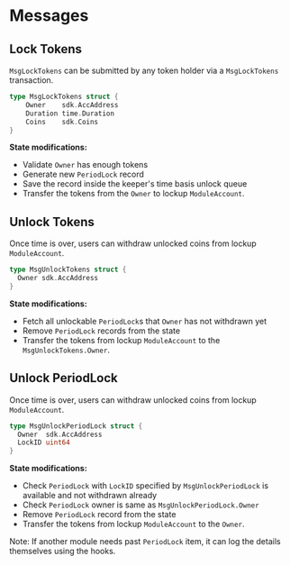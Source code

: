 <!--
order: 3
-->

# Messages

## Lock Tokens

`MsgLockTokens` can be submitted by any token holder via a `MsgLockTokens` transaction.

```go
type MsgLockTokens struct {
	Owner    sdk.AccAddress
	Duration time.Duration
	Coins    sdk.Coins
}
```

**State modifications:**

- Validate `Owner` has enough tokens
- Generate new `PeriodLock` record
- Save the record inside the keeper's time basis unlock queue
- Transfer the tokens from the `Owner` to lockup `ModuleAccount`.

## Unlock Tokens

Once time is over, users can withdraw unlocked coins from lockup `ModuleAccount`.

```go
type MsgUnlockTokens struct {
  Owner sdk.AccAddress
}
```

**State modifications:**

- Fetch all unlockable `PeriodLock`s that `Owner` has not withdrawn yet
- Remove `PeriodLock` records from the state
- Transfer the tokens from lockup `ModuleAccount` to the `MsgUnlockTokens.Owner`.

## Unlock PeriodLock

Once time is over, users can withdraw unlocked coins from lockup `ModuleAccount`.

```go
type MsgUnlockPeriodLock struct {
  Owner  sdk.AccAddress
  LockID uint64
}
```

**State modifications:**

- Check `PeriodLock` with `LockID` specified by `MsgUnlockPeriodLock` is available and not withdrawn already
- Check `PeriodLock` owner is same as `MsgUnlockPeriodLock.Owner`
- Remove `PeriodLock` record from the state
- Transfer the tokens from lockup `ModuleAccount` to the `Owner`.

Note: If another module needs past `PeriodLock` item, it can log the details themselves using the hooks.
